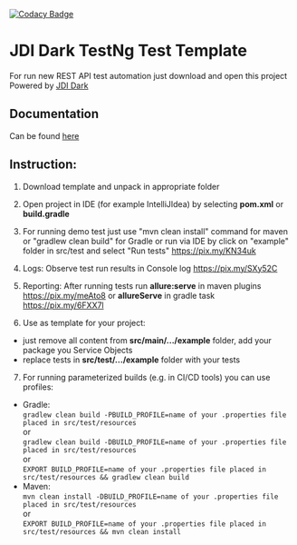 [![Codacy Badge](https://api.codacy.com/project/badge/Grade/33945d791ef14f41ae05740328d7bdb9)](https://www.codacy.com/app/jdi-testing/jdi-dark?utm_source=github.com&amp;utm_medium=referral&amp;utm_content=jdi-testing/jdi-dark&amp;utm_campaign=Badge_Grade)

# JDI Dark TestNg Test Template
For run new REST API test automation just download and open this project
Powered by [JDI Dark](https://github.com/jdi-testing/jdi-dark)

## Documentation
Can be found [here](https://jdi-docs.github.io/jdi-dark)

## Instruction:
1. Download template and unpack in appropriate folder

2. Open project in IDE (for example IntelliJIdea) by selecting **pom.xml** or **build.gradle**

3. For running demo test just use "mvn clean install" command for maven or "gradlew clean build" for Gradle or run via IDE by click on "example" folder in src/test and select "Run tests"
https://pix.my/KN34uk

4. Logs: Observe test run results in Console log
https://pix.my/SXy52C

5. Reporting: After running tests run **allure:serve** in maven plugins
https://pix.my/meAto8
or **allureServe** in gradle task
https://pix.my/6FXX7l

6. Use as template for your project: 
* just remove all content from **src/main/.../example** folder, add your package you Service Objects
* replace tests in **src/test/.../example** folder with your tests
7. For running parameterized builds (e.g. in CI/CD tools) you can use profiles:

* Gradle:</br>
  ``` gradlew clean build -PBUILD_PROFILE=name of your .properties file placed in src/test/resources ```
 </br> or </br>
  ``` gradlew clean build -DBUILD_PROFILE=name of your .properties file placed in src/test/resources ```
 </br> or </br>
  ``` EXPORT BUILD_PROFILE=name of your .properties file placed in src/test/resources && gradlew clean build ```
* Maven:</br>
  ``` mvn clean install -DBUILD_PROFILE=name of your .properties file placed in src/test/resources ```
 </br> or </br>
  ``` EXPORT BUILD_PROFILE=name of your .properties file placed in src/test/resources && mvn clean install ```
